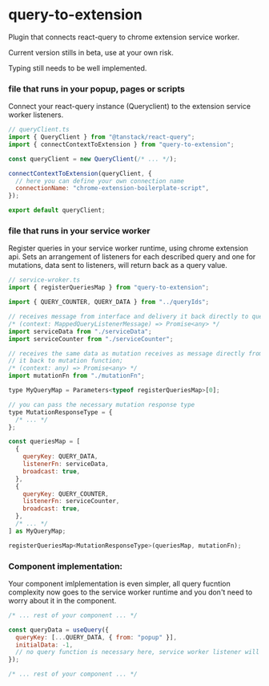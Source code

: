 # query-to-extension

Plugin that connects react-query to chrome extension service worker.

Current version stills in beta, use at your own risk.

Typing still needs to be well implemented.

### file that runs in your popup, pages or scripts
Connect your react-query instance (Queryclient) to the extension service worker
listeners.

```javascript
// queryClient.ts
import { QueryClient } from "@tanstack/react-query";
import { connectContextToExtension } from "query-to-extension";

const queryClient = new QueryClient(/* ... */);

connectContextToExtension(queryClient, {
  // here you can define your own connection name
  connectionName: "chrome-extension-boilerplate-script",
});

export default queryClient;
```

### file that runs in your service worker
Register queries in your service worker runtime, using chrome extension api.
Sets an arrangement of listeners for each described query and one for mutations,
data sent to listeners, will return back as a query value.

```javascript
// service-wroker.ts
import { registerQueriesMap } from "query-to-extension";

import { QUERY_COUNTER, QUERY_DATA } from "../queryIds";

// receives message from interface and delivery it back directly to query `data`;
/* (context: MappedQueryListenerMessage) => Promise<any> */
import serviceData from "./serviceData";
import serviceCounter from "./serviceCounter";

// receives the same data as mutation receives as message directly from interface and delivery
// it back to mutation function;
/* (context: any) => Promise<any> */
import mutationFn from "./mutationFn";

type MyQueryMap = Parameters<typeof registerQueriesMap>[0];

// you can pass the necessary mutation response type
type MutationResponseType = {
  /* ... */
};

const queriesMap = [
  {
    queryKey: QUERY_DATA,
    listenerFn: serviceData,
    broadcast: true,
  },
  {
    queryKey: QUERY_COUNTER,
    listenerFn: serviceCounter,
    broadcast: true,
  },
  /* ... */
] as MyQueryMap;

registerQueriesMap<MutationResponseType>(queriesMap, mutationFn);
```

### Component implementation:
Your component imlplementation is even simpler, all query fucntion complexity now
goes to the service worker runtime and you don't need to worry about it in the
component.

```javascript
/* ... rest of your component ... */

const queryData = useQuery({
  queryKey: [...QUERY_DATA, { from: "popup" }],
  initialData: -1,
  // no query function is necessary here, service worker listener will replace it
});

/* ... rest of your component ... */
```